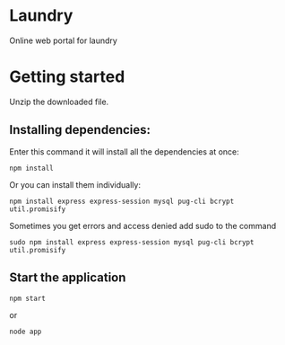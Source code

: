 # Laundry
Online web portal for laundry
# Getting started
Unzip the downloaded file.

## Installing dependencies:
Enter this command it will install all the dependencies at once:

    npm install
Or you can install them individually:

    npm install express express-session mysql pug-cli bcrypt util.promisify
Sometimes you get errors and access denied add sudo to the command

    sudo npm install express express-session mysql pug-cli bcrypt util.promisify
## Start the application
    npm start
or

    node app
